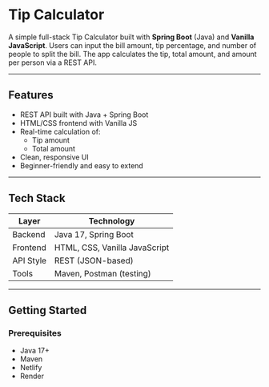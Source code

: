 
# Tip Calculator

A simple full-stack Tip Calculator built with **Spring Boot** (Java) and **Vanilla JavaScript**. Users can input the bill amount, tip percentage, and number of people to split the bill. The app calculates the tip, total amount, and amount per person via a REST API.

---

## Features

- REST API built with Java + Spring Boot
- HTML/CSS frontend with Vanilla JS
- Real-time calculation of:
  - Tip amount
  - Total amount
- Clean, responsive UI
- Beginner-friendly and easy to extend

---

## Tech Stack

| Layer     | Technology         |
|-----------|--------------------|
| Backend   | Java 17, Spring Boot |
| Frontend  | HTML, CSS, Vanilla JavaScript |
| API Style | REST (JSON-based) |
| Tools     | Maven, Postman (testing) |

---

## Getting Started

### Prerequisites

- Java 17+
- Maven
- Netlify
- Render
